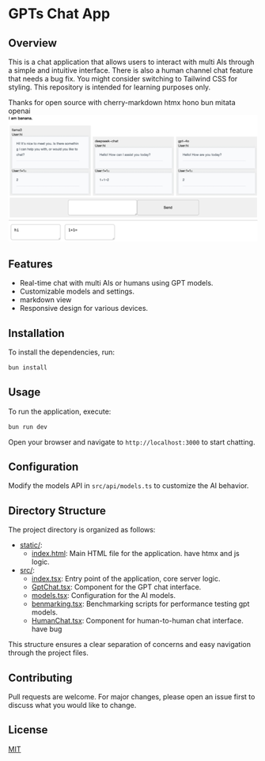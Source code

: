 

# GPTs Chat App 

## Overview

This is a chat application that allows users to interact with multi AIs through a simple and intuitive interface. There is also a human channel chat feature that needs a bug fix. You might consider switching to Tailwind CSS for styling. This repository is intended for learning purposes only.

Thanks for open source with cherry-markdown htmx hono bun mitata openai
![scrrenshot](./screenshot.jpg)

## Features

- Real-time chat with multi AIs or humans using GPT models.
- Customizable models and settings.
- markdown view
- Responsive design for various devices.

## Installation

To install the dependencies, run:

```sh
bun install
```

## Usage

To run the application, execute:

```sh
bun run dev
```

Open your browser and navigate to `http://localhost:3000` to start chatting.

## Configuration

Modify the models API in `src/api/models.ts` to customize the AI behavior.

## Directory Structure

The project directory is organized as follows:
- [static/](./static):
  - [index.html](./static/index.html): Main HTML file for the application. have   htmx and js logic.
- [src/](./src):  
  - [index.tsx](./src/index.tsx): Entry point of the application, core server logic.
  - [GptChat.tsx](./src/GptChat.tsx): Component for the GPT chat interface.
  - [models.tsx](./src/models.tsx): Configuration for the AI models.
  - [benmarking.tsx](./src/benmarking.tsx): Benchmarking scripts for performance testing gpt models.
  - [HumanChat.tsx](./src/HumanChat.tsx): Component for human-to-human chat interface. have bug
 

This structure ensures a clear separation of concerns and easy navigation through the project files.

## Contributing

Pull requests are welcome. For major changes, please open an issue first to discuss what you would like to change.

## License

[MIT](https://choosealicense.com/licenses/mit/)
